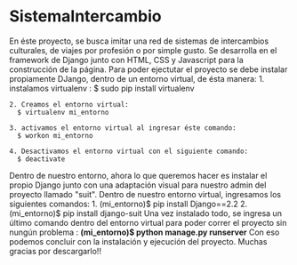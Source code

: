 # SistemaIntercambio
En éste proyecto, se busca imitar una red de sistemas de intercambios culturales, de viajes por profesión o por simple gusto. Se desarrolla en el framework de Django junto con HTML, CSS y Javascript para la construcción de la página. 
Para poder ejectutar el proyecto se debe instalar propiamente DJango, dentro de un entorno virtual, de ésta manera:
	1. instalamos virtualenv :
	 $ sudo pip install virtualenv
     
	2. Creamos el entorno virtual:
	  $ virtualenv mi_entorno
      
    3. activamos el entorno virtual al ingresar éste comando:
      $ workon mi_entorno
      
    4. Desactivamos el entorno virtual con el siguiente comando:
      $ deactivate
      
 Dentro de nuestro entorno, ahora lo que queremos hacer es instalar el propio Django junto con una adaptación visual para nuestro admin del proyecto llamado "suit".
 Dentro de nuestro entorno virtual, ingresamos los siguientes comandos:
    1.  (mi_entorno)$ pip install Django==2.2
    2.  (mi_entorno)$ pip install django-suit
 Una vez instalado todo, se ingresa un último comando dentro del entorno virtual para poder correr el proyecto sin nungún problema : **(mi_entorno)$ python manage.py runserver**
 Con eso podemos concluir con la instalación y ejecución del proyecto. Muchas gracias por descargarlo!!
